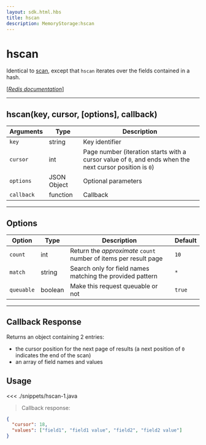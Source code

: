 ```yaml
---
layout: sdk.html.hbs
title: hscan
description: MemoryStorage:hscan
---
```


# hscan

Identical to [scan](/sdk/android/3/memory-storage/scan), except that `hscan` iterates over the fields contained in a hash.

[[_Redis documentation_]](https://redis.io/commands/hscan)

---

## hscan(key, cursor, [options], callback)

| Arguments  | Type        | Description                                                                                              |
| ---------- | ----------- | -------------------------------------------------------------------------------------------------------- |
| `key`      | string      | Key identifier                                                                                           |
| `cursor`   | int         | Page number (iteration starts with a cursor value of `0`, and ends when the next cursor position is `0`) |
| `options`  | JSON Object | Optional parameters                                                                                      |
| `callback` | function    | Callback                                                                                                 |

---

## Options

| Option     | Type    | Description                                                      | Default |
| ---------- | ------- | ---------------------------------------------------------------- | ------- |
| `count`    | int     | Return the _approximate_ `count` number of items per result page | `10`    |
| `match`    | string  | Search only for field names matching the provided pattern        | `*`     |
| `queuable` | boolean | Make this request queuable or not                                | `true`  |

---

## Callback Response

Returns an object containing 2 entries:

- the cursor position for the next page of results (a next position of `0` indicates the end of the scan)
- an array of field names and values

## Usage

<<< ./snippets/hscan-1.java

> Callback response:

```json
{
  "cursor": 18,
  "values": ["field1", "field1 value", "field2", "field2 value"]
}
```
